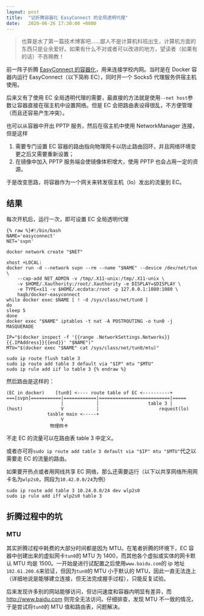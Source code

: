 ```yaml
---
layout: post
title:  "记折腾容器化 EasyConnect 的全局透明代理"
date:   2020-06-26 17:30:00 +0800
---
```

> 也算是水了第一篇技术博客吧……鄙人不是计算机科班出生，计算机方面的东西只是业余爱好。如果有什么不对或者可以改进的地方，望读者（如果有的话）不吝赐教！

前一阵子折腾 [EasyConnect 的容器化](https://github.com/Hagb/docker-easyconnect)，用来连接学校内网。当时是在 Docker 容器内运行 EasyConnect（以下简称 EC），同时开一个 Socks5 代理服务供宿主机使用。

后来又有了使用 EC 全局透明代理的需要，最直接的方法就是使用`--net host`参数让容器直接在宿主机中设置网络。但是 EC 会把路由表设得很乱，不方便管理（而且还容易产生冲突）。

也可以从容器中开出 PPTP 服务，然后在宿主机中使用 NetworkManager 连接，但是这样

1. 需要专门设置 EC 容器的路由指向物理网卡以防止路由回环，并且网络环境变更之后又需要重新设置；
2. 在镜像中加入 PPTP 服务端会使镜像体积增大，使用 PPTP 也会占用一定的资源。

于是改变思路，将容器作为一个网关来转发宿主机（lo）发出的流量到 EC。

## 结果

每次开机后，运行一次，即可设置 EC 全局透明代理

``` shell
{% raw %}#!/bin/bash
NAME='easyconnect'
NET='svpn'

docker network create "$NET"

xhost +LOCAL:
docker run -d --network svpn --rm --name "$NAME" --device /dev/net/tun \
    --cap-add NET_ADMIN -v /tmp/.X11-unix:/tmp/.X11-unix \
    -v $HOME/.Xauthority:/root/.Xauthority -e DISPLAY=$DISPLAY \
    -e TYPE=x11 -v $HOME/.ecdata:/root -p 127.0.0.1:1080:1080 \
    hagb/docker-easyconnect
while docker exec $NAME [ ! -d /sys/class/net/tun0 ]
do
sleep 5
done
docker exec "$NAME" iptables -t nat -A POSTROUTING -o tun0 -j MASQUERADE

IP="$(docker inspect -f '{{range .NetworkSettings.Networks}}{{.IPAddress}}{{end}}' "$NAME")"
MTU="$(docker exec "$NAME" cat /sys/class/net/tun0/mtu)"

sudo ip route flush table 3
sudo ip route add table 3 default via "$IP" mtu "$MTU"
sudo ip rule add iif lo table 3 {% endraw %}
```

然后路由是这样的：

```
(EC in docker)    [tun0] <---- route table of EC <----------+
===[svpn]===========|============|==========================|=====
                    |            |                  table 3 |
(host)              V            |                      request(lo)
               tasble main <-----+
                    V
                物理网卡
```

不走 EC 的流量可以在路由表 table 3 中定义。

或者亦可将`sudo ip route add table 3 default via "$IP" mtu "$MTU"`代之以需要走 EC 的流量的路由。

如果要开热点或者用网线共享 EC 网络，那么还需要运行（以下以共享网络所用网卡名为`wlp2s0`，网段为`10.42.0.0/24`为例）

```
sudo ip route add table 3 10.24.0.0/24 dev wlp2s0
sudo ip rule add iff wlp2s0 table 3
```

## 折腾过程中的坑

### MTU

其实折腾过程中耗费的大部分时间都是因为 MTU。在笔者折腾的环境下，EC 容器中创建出来的虚拟网卡`tun0`的 MTU 为 1400，而其他各个虚拟或实体的网卡默认 MTU 均是 1500。一开始是进行试配置之后使用`www.baidu.com`的 ip 地址`182.61.200.6`来验证，但因为`tun0`的 MTU 小于默认的 MTU，因此一直无法连上（详细地说是能够建立连接，但无法完成握手过程），只能反复试验。

后来发现许多别的网站能够访问，但访问速度和容器内明显有差异，而 <http://www.baidu.com> 则完全无法访问。仔细排查，发现 MTU 不一致的情况，于是尝试将`tun0`的 MTU 值和路由表，问题解决。
